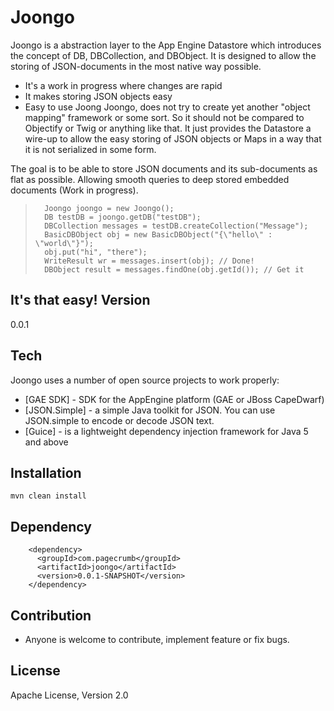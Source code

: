Joongo
=========

Joongo is a abstraction layer to the App Engine Datastore which introduces the concept of DB, DBCollection, and DBObject.
It is designed to allow the storing of JSON-documents in the most native way possible.

  - It's a work in progress where changes are rapid
  - It makes storing JSON objects easy
  - Easy to use
Joong
Joongo, does not try to create yet another "object mapping" framework or some sort. So it should not be compared to Objectify or Twig or anything like that. 
It just provides the Datastore a wire-up to allow the easy storing of JSON objects or Maps in a way that it is not serialized in some form.  

The goal is to be able to store JSON documents and its sub-documents as flat as possible. Allowing smooth queries to 
deep stored embedded documents (Work in progress).

>    	Joongo joongo = new Joongo(); 
>    	DB testDB = joongo.getDB("testDB");
>		DBCollection messages = testDB.createCollection("Message");
>    	BasicDBObject obj = new BasicDBObject("{\"hello\" : \"world\"}");
>    	obj.put("hi", "there");
> 		WriteResult wr = messages.insert(obj); // Done!
> 		DBObject result = messages.findOne(obj.getId()); // Get it

It's that easy!
Version
-

0.0.1

Tech
-----------

Joongo uses a number of open source projects to work properly:

* [GAE SDK] - SDK for the AppEngine platform (GAE or JBoss CapeDwarf)
* [JSON.Simple] - a simple Java toolkit for JSON. You can use JSON.simple to encode or decode JSON text.
* [Guice] - is a lightweight dependency injection framework for Java 5 and above 

Installation
--------------

```
mvn clean install
```

Dependency
--------------

        <dependency>
		  <groupId>com.pagecrumb</groupId>
		  <artifactId>joongo</artifactId>
		  <version>0.0.1-SNAPSHOT</version>		
		</dependency>

Contribution
--------------

* Anyone is welcome to contribute,  implement feature or fix bugs. 

License
-

Apache License, Version 2.0 
